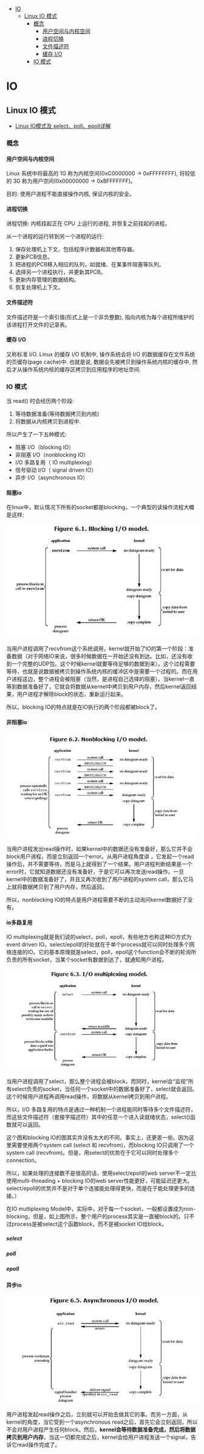 <!-- TOC depthFrom:1 depthTo:6 withLinks:1 updateOnSave:1 orderedList:0 -->

- [IO](#io)
	- [Linux IO 模式](#linux-io-模式)
		- [概念](#概念)
			- [用户空间与内核空间](#用户空间与内核空间)
			- [进程切换](#进程切换)
			- [文件描述符](#文件描述符)
			- [缓存 I/O](#缓存-io)
		- [IO 模式](#io-模式)

<!-- /TOC -->

# IO


## Linux IO 模式

- [Linux IO模式及 select、poll、epoll详解](https://segmentfault.com/a/1190000003063859)


### 概念


#### 用户空间与内核空间

Linux 系统中将最高的 1G 称为内核空间(0xC0000000 -> 0xFFFFFFFF), 将较低的 3G 称为用户空间(0x00000000 -> 0xBFFFFFFF)。

目的: 使用户进程不能直接操作内核, 保证内核的安全。


#### 进程切换

进程切换: 内核挂起正在 CPU 上运行的进程, 并恢复之前挂起的进程。

从一个进程的运行转到另一个进程的运行:
1. 保存处理机上下文，包括程序计数器和其他寄存器。
2. 更新PCB信息。
3. 把进程的PCB移入相应的队列，如就绪、在某事件阻塞等队列。
4. 选择另一个进程执行，并更新其PCB。
5. 更新内存管理的数据结构。
6. 恢复处理机上下文。


#### 文件描述符

文件描述符是一个索引值(形式上是一个非负整数), 指向内核为每个进程所维护的该进程打开文件的记录表。


#### 缓存 I/O

又称标准 I/O. Linux 的缓存 I/O 机制中, 操作系统会将 I/O 的数据缓存在文件系统的页缓存(page cache)中. 也就是说, 数据会先被拷贝到操作系统内核的缓存中, 然后才从操作系统内核的缓存区拷贝到应用程序的地址空间.



### IO 模式

当 read() 时会经历两个阶段:
1. 等待数据准备(等待数据拷贝到内核)
2. 将数据从内核拷贝到进程中.

所以产生了一下五种模式:
- 阻塞 I/O（blocking IO）
- 非阻塞 I/O（nonblocking IO）
- I/O 多路复用（ IO multiplexing）
- 信号驱动 I/O（ signal driven IO）
- 异步 I/O（asynchronous IO）


#### 阻塞io

在linux中，默认情况下所有的socket都是blocking，一个典型的读操作流程大概是这样:

![](pic/io01.png)

当用户进程调用了recvfrom这个系统调用，kernel就开始了IO的第一个阶段：准备数据（对于网络IO来说，很多时候数据在一开始还没有到达。比如，还没有收到一个完整的UDP包。这个时候kernel就要等待足够的数据到来）。这个过程需要等待，也就是说数据被拷贝到操作系统内核的缓冲区中是需要一个过程的。而在用户进程这边，整个进程会被阻塞（当然，是进程自己选择的阻塞）。当kernel一直等到数据准备好了，它就会将数据从kernel中拷贝到用户内存，然后kernel返回结果，用户进程才解除block的状态，重新运行起来。

所以，blocking IO的特点就是在IO执行的两个阶段都被block了。


#### 非阻塞io

![](pic/io02.png)

当用户进程发出read操作时，如果kernel中的数据还没有准备好，那么它并不会block用户进程，而是立刻返回一个error。从用户进程角度讲 ，它发起一个read操作后，并不需要等待，而是马上就得到了一个结果。用户进程判断结果是一个error时，它就知道数据还没有准备好，于是它可以再次发送read操作。一旦kernel中的数据准备好了，并且又再次收到了用户进程的system call，那么它马上就将数据拷贝到了用户内存，然后返回。

所以，nonblocking IO的特点是用户进程需要不断的主动询问kernel数据好了没有。


#### io多路复用

IO multiplexing就是我们说的select，poll，epoll，有些地方也称这种IO方式为event driven IO。select/epoll的好处就在于单个process就可以同时处理多个网络连接的IO。它的基本原理就是select，poll，epoll这个function会不断的轮询所负责的所有socket，当某个socket有数据到达了，就通知用户进程。

![](pic/io03.png)

当用户进程调用了select，那么整个进程会被block，而同时，kernel会“监视”所有select负责的socket，当任何一个socket中的数据准备好了，select就会返回。这个时候用户进程再调用read操作，将数据从kernel拷贝到用户进程。

所以，I/O 多路复用的特点是通过一种机制一个进程能同时等待多个文件描述符，而这些文件描述符（套接字描述符）其中的任意一个进入读就绪状态，select()函数就可以返回。

这个图和blocking IO的图其实并没有太大的不同，事实上，还更差一些。因为这里需要使用两个system call (select 和 recvfrom)，而blocking IO只调用了一个system call (recvfrom)。但是，用select的优势在于它可以同时处理多个connection。

所以，如果处理的连接数不是很高的话，使用select/epoll的web server不一定比使用multi-threading + blocking IO的web server性能更好，可能延迟还更大。select/epoll的优势并不是对于单个连接能处理得更快，而是在于能处理更多的连接。）

在IO multiplexing Model中，实际中，对于每一个socket，一般都设置成为non-blocking，但是，如上图所示，整个用户的process其实是一直被block的。只不过process是被select这个函数block，而不是被socket IO给block。

##### select

##### poll

##### epoll



#### 异步io

![](pic/io04.png)

用户进程发起read操作之后，立刻就可以开始去做其它的事。而另一方面，从kernel的角度，当它受到一个asynchronous read之后，首先它会立刻返回，所以不会对用户进程产生任何block。然后，**kernel会等待数据准备完成，然后将数据拷贝到用户内存**，当这一切都完成之后，kernel会给用户进程发送一个signal，告诉它read操作完成了。
